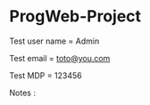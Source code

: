 # ProgWeb-Project

Test user name = Admin

Test email = toto@you.com

Test MDP = 123456



Notes : 

